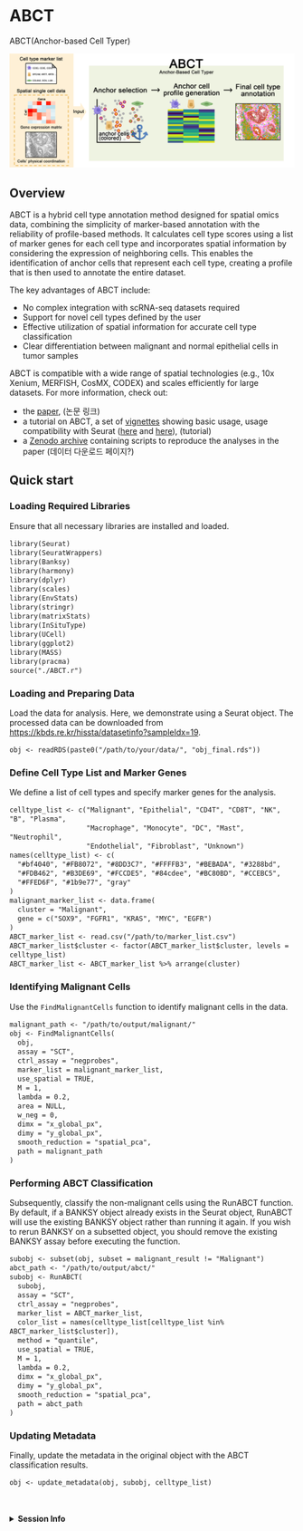 # ABCT
ABCT(Anchor-based Cell Typer)

![Graphical Abstract](images/graphical_abstract.png)


## Overview

ABCT is a hybrid cell type annotation method designed for spatial omics data, combining the simplicity of marker-based annotation with the reliability of profile-based methods. It calculates cell type scores using a list of marker genes for each cell type and incorporates spatial information by considering the expression of neighboring cells. This enables the identification of anchor cells that represent each cell type, creating a profile that is then used to annotate the entire dataset.

The key advantages of ABCT include:

- No complex integration with scRNA-seq datasets required
- Support for novel cell types defined by the user
- Effective utilization of spatial information for accurate cell type classification
- Clear differentiation between malignant and normal epithelial cells in tumor samples

ABCT is compatible with a wide range of spatial technologies (e.g., 10x Xenium, MERFISH, CosMX, CODEX) and scales efficiently for large datasets. For more information, check out:

- the [paper](https://www.nature.com/articles/s41588-024-01664-3), (논문 링크)
- a tutorial on ABCT, a set of [vignettes](https://prabhakarlab.github.io/Banksy) showing basic usage, usage compatibility with Seurat ([here](https://github.com/satijalab/seurat-wrappers/blob/master/docs/banksy.md) and [here](https://satijalab.org/seurat/articles/visiumhd_analysis_vignette#identifying-spatially-defined-tissue-domains)),  (tutorial)
- a [Zenodo archive](https://zenodo.org/records/10258795) containing scripts to reproduce the analyses in the paper (데이터 다운로드 페이지?)





## Quick start
### Loading Required Libraries
Ensure that all necessary libraries are installed and loaded.

```{r libraries}
library(Seurat)
library(SeuratWrappers)
library(Banksy)
library(harmony)
library(dplyr)
library(scales)
library(EnvStats)
library(stringr)
library(matrixStats)
library(InSituType)
library(UCell)
library(ggplot2)
library(MASS)
library(pracma)
source("./ABCT.r")
```

### Loading and Preparing Data
Load the data for analysis. Here, we demonstrate using a Seurat object. The processed data can be downloaded from https://kbds.re.kr/hissta/datasetinfo?sampleIdx=19.
```{r load-data}
obj <- readRDS(paste0("/path/to/your/data/", "obj_final.rds"))
```

### Define Cell Type List and Marker Genes
We define a list of cell types and specify marker genes for the analysis.
```{r cell-types}
celltype_list <- c("Malignant", "Epithelial", "CD4T", "CD8T", "NK", "B", "Plasma",
                   "Macrophage", "Monocyte", "DC", "Mast", "Neutrophil", 
                   "Endothelial", "Fibroblast", "Unknown")
names(celltype_list) <- c(
  "#bf4040", "#FB8072", "#8DD3C7", "#FFFFB3", "#BEBADA", "#3288bd", 
  "#FDB462", "#B3DE69", "#FCCDE5", "#84cdee", "#BC80BD", "#CCEBC5", 
  "#FFED6F", "#1b9e77", "gray"
)
malignant_marker_list <- data.frame(
  cluster = "Malignant",
  gene = c("SOX9", "FGFR1", "KRAS", "MYC", "EGFR")
)
ABCT_marker_list <- read.csv("/path/to/marker_list.csv")
ABCT_marker_list$cluster <- factor(ABCT_marker_list$cluster, levels = celltype_list)
ABCT_marker_list <- ABCT_marker_list %>% arrange(cluster)
```

### Identifying Malignant Cells
Use the `FindMalignantCells` function to identify malignant cells in the data.
```{r find-malignant}
malignant_path <- "/path/to/output/malignant/"
obj <- FindMalignantCells(
  obj,
  assay = "SCT",
  ctrl_assay = "negprobes",
  marker_list = malignant_marker_list,
  use_spatial = TRUE,
  M = 1,
  lambda = 0.2,
  area = NULL,
  w_neg = 0,
  dimx = "x_global_px",
  dimy = "y_global_px",
  smooth_reduction = "spatial_pca",
  path = malignant_path
)
```

### Performing ABCT Classification
Subsequently, classify the non-malignant cells using the RunABCT function. By default, if a BANKSY object already exists in the Seurat object, RunABCT will use the existing BANKSY object rather than running it again. If you wish to rerun BANKSY on a subsetted object, you should remove the existing BANKSY assay before executing the function.
```{r run-abct}
subobj <- subset(obj, subset = malignant_result != "Malignant")
abct_path <- "/path/to/output/abct/"
subobj <- RunABCT(
  subobj,
  assay = "SCT",
  ctrl_assay = "negprobes",
  marker_list = ABCT_marker_list,
  color_list = names(celltype_list[celltype_list %in% ABCT_marker_list$cluster]),
  method = "quantile",
  use_spatial = TRUE,
  M = 1,
  lambda = 0.2,
  dimx = "x_global_px",
  dimy = "y_global_px",
  smooth_reduction = "spatial_pca",
  path = abct_path
)
```

### Updating Metadata
Finally, update the metadata in the original object with the ABCT classification results.
```{r update-metadata}
obj <- update_metadata(obj, subobj, celltype_list)
```

<br>
<br>
<details>
<summary><strong>Session Info</strong></summary>
```{r sessioninfo, echo=FALSE}
R version 4.3.2 (2023-10-31)
Platform: x86_64-conda-linux-gnu (64-bit)
Running under: Rocky Linux 8.10 (Green Obsidian)
 
Matrix products: default

locale:
[1] LC_CTYPE=en_US.UTF-8       LC_NUMERIC=C              
[3] LC_TIME=ko_KR.UTF-8        LC_COLLATE=en_US.UTF-8    
[5] LC_MONETARY=ko_KR.UTF-8    LC_MESSAGES=en_US.UTF-8   
[7] LC_PAPER=ko_KR.UTF-8       LC_NAME=C                 
[9] LC_ADDRESS=C               LC_TELEPHONE=C            
[11] LC_MEASUREMENT=ko_KR.UTF-8 LC_IDENTIFICATION=C       
 
#> time zone: Asia/Seoul
#> tzcode source: system (glibc)
#> 
#> attached base packages:
#> [1] stats     graphics  grDevices utils     datasets  methods   base     
#> 
#> other attached packages:
#>  [1] pracma_2.4.4         MASS_7.3-60          ggplot2_3.5.1       
#>  [4] UCell_2.6.2          InSituType_2.0       matrixStats_1.3.0   
#>  [7] stringr_1.5.1        EnvStats_2.8.1       scales_1.3.0        
#> [10] dplyr_1.1.4          harmony_1.2.0        Rcpp_1.0.12         
#> [13] Banksy_0.99.13       SeuratWrappers_0.3.5 Seurat_5.0.1        
#> [16] SeuratObject_5.0.1   sp_2.1-4            
#> 
#> loaded via a namespace (and not attached):
#>   [1] RcppHungarian_0.3           RcppAnnoy_0.0.22           
#>   [3] splines_4.3.2               later_1.3.2                
#>   [5] bitops_1.0-7                tibble_3.2.1               
#>   [7] R.oo_1.26.0                 polyclip_1.10-6            
#>   [9] fastDummies_1.7.3           lifecycle_1.0.4            
#>  [11] aricode_1.0.3               globals_0.16.3             
#>  [13] lattice_0.22-6              SnowballC_0.7.1            
#>  [15] magrittr_2.0.3              plotly_4.10.4.9000         
#>  [17] sass_0.4.9                  rmarkdown_2.27             
#>  [19] jquerylib_0.1.4             yaml_2.3.8                 
#>  [21] remotes_2.5.0               httpuv_1.6.15              
#>  [23] sctransform_0.4.1           askpass_1.2.0              
#>  [25] spam_2.10-0                 spatstat.sparse_3.0-3      
#>  [27] reticulate_1.37.0           cowplot_1.1.3              
#>  [29] pbapply_1.7-2               RColorBrewer_1.1-3         
#>  [31] abind_1.4-5                 zlibbioc_1.48.0            
#>  [33] Rtsne_0.17                  GenomicRanges_1.54.1       
#>  [35] purrr_1.0.2                 R.utils_2.12.3             
#>  [37] BiocGenerics_0.48.1         RCurl_1.98-1.14            
#>  [39] GenomeInfoDbData_1.2.11     IRanges_2.36.0             
#>  [41] S4Vectors_0.40.2            ggrepel_0.9.5              
#>  [43] irlba_2.3.5.1               listenv_0.9.1              
#>  [45] spatstat.utils_3.1-0        umap_0.2.10.0              
#>  [47] goftest_1.2-3               RSpectra_0.16-1            
#>  [49] spatstat.random_3.2-3       fitdistrplus_1.1-11        
#>  [51] parallelly_1.37.1           leiden_0.4.3.1             
#>  [53] codetools_0.2-20            DelayedArray_0.28.0        
#>  [55] tidyselect_1.2.1            farver_2.1.2               
#>  [57] stats4_4.3.2                spatstat.explore_3.2-7     
#>  [59] jsonlite_1.8.8              BiocNeighbors_1.20.0       
#>  [61] progressr_0.14.0            ggridges_0.5.6             
#>  [63] survival_3.6-4              systemfonts_1.1.0          
#>  [65] dbscan_1.2-0                tools_4.3.2                
#>  [67] ragg_1.3.2                  ica_1.0-3                  
#>  [69] glue_1.7.0                  gridExtra_2.3              
#>  [71] SparseArray_1.2.2           xfun_0.44                  
#>  [73] MatrixGenerics_1.14.0       GenomeInfoDb_1.38.1        
#>  [75] withr_3.0.0                 BiocManager_1.30.23        
#>  [77] fastmap_1.2.0               fansi_1.0.6                
#>  [79] openssl_2.2.0               digest_0.6.35              
#>  [81] rsvd_1.0.5                  R6_2.5.1                   
#>  [83] mime_0.12                   textshaping_0.3.7          
#>  [85] colorspace_2.1-0            scattermore_1.2            
#>  [87] sccore_1.0.5                tensor_1.5                 
#>  [89] spatstat.data_3.0-4         R.methodsS3_1.8.2          
#>  [91] utf8_1.2.4                  tidyr_1.3.1                
#>  [93] generics_0.1.3              data.table_1.15.4          
#>  [95] httr_1.4.7                  htmlwidgets_1.6.4          
#>  [97] S4Arrays_1.2.0              uwot_0.2.2                 
#>  [99] pkgconfig_2.0.3             gtable_0.3.5               
#> [101] lmtest_0.9-40               SingleCellExperiment_1.24.0
#> [103] XVector_0.42.0              htmltools_0.5.8.1          
#> [105] dotCall64_1.1-1             Biobase_2.62.0             
#> [107] png_0.1-8                   SpatialExperiment_1.12.0   
#> [109] knitr_1.46                  reshape2_1.4.4             
#> [111] rjson_0.2.21                nlme_3.1-164               
#> [113] cachem_1.1.0                zoo_1.8-12                 
#> [115] KernSmooth_2.23-24          parallel_4.3.2             
#> [117] miniUI_0.1.1.1              pillar_1.9.0               
#> [119] grid_4.3.2                  vctrs_0.6.5                
#> [121] RANN_2.6.1                  lsa_0.73.3                 
#> [123] promises_1.3.0              xtable_1.8-4               
#> [125] cluster_2.1.6               evaluate_0.23              
#> [127] magick_2.8.3                cli_3.6.2                  
#> [129] compiler_4.3.2              rlang_1.1.3                
#> [131] crayon_1.5.2                future.apply_1.11.2        
#> [133] labeling_0.4.3              mclust_6.1.1               
#> [135] plyr_1.8.9                  stringi_1.8.4              
#> [137] BiocParallel_1.36.0         viridisLite_0.4.2          
#> [139] deldir_2.0-4                munsell_0.5.1              
#> [141] lazyeval_0.2.2              spatstat.geom_3.2-9        
#> [143] Matrix_1.6-5                RcppHNSW_0.6.0             
#> [145] patchwork_1.2.0             future_1.33.2              
#> [147] shiny_1.8.1.1               highr_0.10                 
#> [149] SummarizedExperiment_1.32.0 ROCR_1.0-11                
#> [151] leidenAlg_1.1.3             igraph_2.0.3               
#> [153] bslib_0.7.0
```
</details>
<br>
<br>


